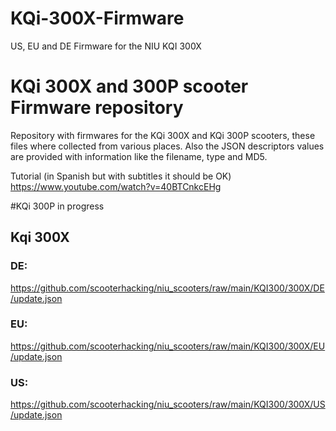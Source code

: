 # KQi-300X-Firmware
US, EU and DE Firmware for the NIU KQI 300X

# KQi 300X and 300P scooter Firmware repository
Repository with firmwares for the KQi 300X and KQi 300P scooters, these files where collected from various places. Also the JSON descriptors values are provided with information like the filename, type and MD5.

Tutorial (in Spanish but with subtitles it should be OK) https://www.youtube.com/watch?v=40BTCnkcEHg

#KQi 300P in progress

## Kqi 300X

### DE: 

https://github.com/scooterhacking/niu_scooters/raw/main/KQI300/300X/DE/update.json

### EU:

https://github.com/scooterhacking/niu_scooters/raw/main/KQI300/300X/EU/update.json

### US:

https://github.com/scooterhacking/niu_scooters/raw/main/KQI300/300X/US/update.json



